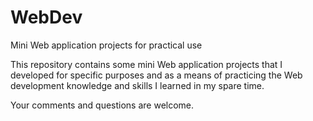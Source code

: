 # WebDev
Mini Web application projects for practical use

This repository contains some mini Web application projects that I developed for specific purposes and as a means of practicing the Web development knowledge and skills I learned in my spare time.

Your comments and questions are welcome.
